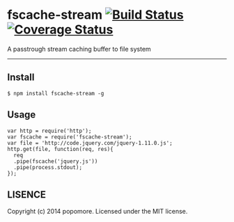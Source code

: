 # fscache-stream [![Build Status](https://travis-ci.org/popomore/fscache-stream.png?branch=master)](https://travis-ci.org/popomore/fscache-stream) [![Coverage Status](https://coveralls.io/repos/popomore/fscache-stream/badge.png?branch=master)](https://coveralls.io/r/popomore/fscache-stream?branch=master) 

A passtrough stream caching buffer to file system

---

## Install

```
$ npm install fscache-stream -g
```

## Usage

```
var http = require('http');
var fscache = require('fscache-stream');
var file = 'http://code.jquery.com/jquery-1.11.0.js';
http.get(file, function(req, res){
  req
  .pipe(fscache('jquery.js'))
  .pipe(process.stdout);
});
```

## LISENCE

Copyright (c) 2014 popomore. Licensed under the MIT license.
